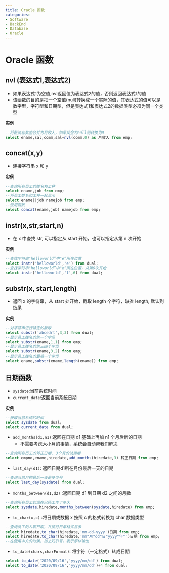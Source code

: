 ```yaml
---
title: Oracle 函数
categories:
- Software
- BackEnd
- Database
- Oracle
---
```

# Oracle 函数

## nvl (表达式1,表达式2)

- 如果表达式1为空值,nvl返回值为表达式2的值，否则返回表达式1的值
- 该函数的目的是把一个空值(null)转换成一个实际的值，其表达式的值可以是数字型，字符型和日期型，但是表达式1和表达式2的数据类型必须为同一个类型

**实例**

```sql
--将薪资与奖金合并为月收入，如果奖金为null则转换为0
select ename,sal,comm,sal+nvl(comm,0) as 月收入 from emp;
```

## concat(x,y)

- 连接字符串 x 和 y

**实例**

```sql
--查询所有员工的姓名和工种
select ename,job from emp;
--将员工姓名和工种一起显示
select ename||job namejob from emp;
--使用函数
select concat(ename,job) namejob from emp;
```

## instr(x,str,start,n)

- 在 x 中查找 str, 可以指定从 start 开始，也可以指定从第 n 次开始

**实例**

```sql
--查找字符串"helloworld”中"e”所在位置
select instr('helloworld','e') from dual;
--查找字符串"helloworld”中"e”所在位置，从第6次开始
select instr('helloworld','l',6) from dual;
```

## substr(x, start,length)

- 返回 x 的字符窜，从 start 处开始，截取 length 个字符，缺省 length, 默认到结尾

**实例**

```sql
--对字符串进行特定的截取
select substr('abcedrt',3,3) from dual;
--显示员工姓名的第一个字母
select substr(ename,1,1) from emp;
--显示员工姓名的第三四个字母
select substr(ename,3,2) from emp;
--显示员工姓名的最后一个字母
select ename,substr(ename,length(ename)) from emp;
```

## 日期函数

- `sysdate`:当前系统时间
- `current_date`:返回当前系统日期

**实例**

```sql
--获取当前系统的时间
select sysdate from dual;
select current_date from dual;
```

- `add_months(d1,n1)`:返回在日期 d1 基础上再加 n1 个月后新的日期
    - 不需要考虑大小月的事情，系统会自动帮我们解决

```sql
--查询所有员工的转正日期, 3个月的试用期
select empno,ename,hiredate,add_months(hiredate,3) 转正日期 from emp;
```

- `last_day(d1)`: 返回日期d1所在月份最后一天的日期

```sql
--查询当前月的最后一天是多少号
select last_day(sysdate) from dual;
```

- `months_between(d1,d2)` :返回日期 d1 到日期 d2 之间的月数

```sql
--查询所有员工到现在已经工作了多久
select sysdate,hiredate,months_between(sysdate,hiredate) from emp;
```

- `to_char(x,c)` :将日期或数据 x 按照 c 的格式转换为 char 数据类型

```sql
--查询员工的入职日期，并按月日年格式显示
select hiredate,to_char(hiredate,'mm-dd-yyyy')日期 from emp;
select hiredate,to_char(hiredate,'mm"月"dd"日"yyyy"年"')日期 from emp;
--在使用中文的时候，加上双引号，表示原样输出
```

- `to_date(chars,charFormat)`: 将字符（一定格式）转成日期

```sql
select to_date('2020/09/16','yyyy/mm/dd') from dual;
select to_date('2020/09/16','yyyy/mm/dd')+4 from dual;
```

